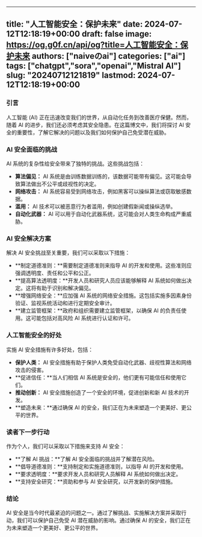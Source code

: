 
---
title: "人工智能安全：保护未来"
date: 2024-07-12T12:18:19+00:00
draft: false
image: https://og.g0f.cn/api/og?title=人工智能安全：保护未来
authors: ["naiveのai"]
categories: ["ai"]
tags: ["chatgpt","sora","openai","Mistral AI"]
slug: "20240712121819"
lastmod: 2024-07-12T12:18:19+00:00
---
### 引言

人工智能 (AI) 正在迅速改变我们的世界，从自动化任务到改善医疗保健。然而，随着 AI 的进步，我们还必须考虑其安全隐患。在这篇博文中，我们将探讨 AI 安全的重要性，了解它解决的问题以及我们如何保护自己免受潜在威胁。

### AI 安全面临的挑战

AI 系统的复杂性给安全带来了独特的挑战。这些挑战包括：

* **算法偏见：** AI 系统是由训练数据训练的，该数据可能带有偏见。这可能会导致算法做出不公平或歧视性的决定。
* **网络攻击：** AI 系统容易受到网络攻击，例如黑客可以操纵算法或窃取敏感数据。
* **滥用：** AI 技术可以被恶意行为者滥用，例如创建假新闻或操纵选举。
* **自动化武器：** AI 可以用于自动化武器系统，这可能会对人类生命构成严重威胁。

### AI 安全解决方案

解决 AI 安全挑战至关重要，我们可以采取以下措施：

* **制定道德准则：**需要制定道德准则来指导 AI 的开发和使用。这些准则应强调透明度、责任和公平和公正。
* **提高算法透明度：**开发人员和研究人员应该能够解释 AI 系统如何做出决定。这将有助于识别和解决偏见。
* **增强网络安全：**应加强 AI 系统的网络安全措施。这包括实施多因素身份验证、监视系统活动和进行定期安全审计。
* **建立监管框架：**政府和组织需要建立监管框架，以确保 AI 的负责任使用。这可能包括对高风险 AI 系统进行认证和许可。

### 人工智能安全的好处

实施 AI 安全措施有许多好处，包括：

* **保护人类：** AI 安全措施有助于保护人类免受自动化武器、歧视性算法和网络攻击的侵害。
* **促进信任：**当人们相信 AI 系统是安全的，他们更有可能信任和使用它们。
* **推动创新：** AI 安全措施创造了一个安全的环境，促进创新和新 AI 技术的开发。
* **塑造未来：**通过确保 AI 的安全，我们正在为未来塑造一个更美好、更公平的世界。

### 读者下一步行动

作为个人，我们可以采取以下措施来支持 AI 安全：

* **了解 AI 挑战：**了解 AI 安全面临的挑战并了解潜在风险。
* **倡导道德准则：**支持制定和实施道德准则，以指导 AI 的开发和使用。
* **要求透明度：**要求开发人员和研究人员解释 AI 系统如何做出决定。
* **支持安全研究：**资助和参与 AI 安全研究，以开发新的保护措施。

### 结论

AI 安全是当今时代最紧迫的问题之一。通过了解挑战、实施解决方案并采取行动，我们可以保护自己免受 AI 潜在威胁的影响。通过确保 AI 的安全，我们正在为未来塑造一个更美好、更公平的世界。
